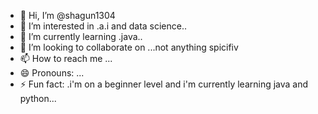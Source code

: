 - 👋 Hi, I’m @shagun1304
- 👀 I’m interested in .a.i and data science..
- 🌱 I’m currently learning .java..
- 💞️ I’m looking to collaborate on ...not anything spicifiv
- 📫 How to reach me ...
- 😄 Pronouns: ...
- ⚡ Fun fact: .i'm on a beginner level and i'm currently learning java and python...

<!---
shagun1304/shagun1304 is a ✨ special ✨ repository because its `README.md` (this file) appears on your GitHub profile.
You can click the Preview link to take a look at your changes.
--->
